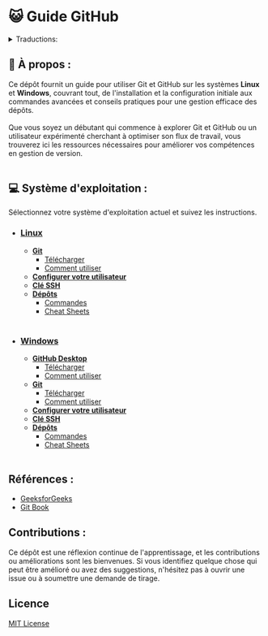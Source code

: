 # 😺 Guide GitHub

<details>
<summary>Traductions:</summary>

- [English](https://github.com/cestpassion/GitHub/blob/main/README.md)
- [Español](https://github.com/cestpassion/GitHub/blob/main/Translations/Espanol/README.md)
- [Italian](https://github.com/cestpassion/GitHub/blob/main/Translations/Italian/README.md)
- [Português Brasileiro](https://github.com/cestpassion/GitHub/blob/main/Translations/PortuguesBrasileiro/README.md)
</details>

## 🔸 À propos :
Ce dépôt fournit un guide pour utiliser Git et GitHub sur les systèmes **Linux** et **Windows**, couvrant tout, de l'installation et la configuration initiale aux commandes avancées et conseils pratiques pour une gestion efficace des dépôts.<br></br>
Que vous soyez un débutant qui commence à explorer Git et GitHub ou un utilisateur expérimenté cherchant à optimiser son flux de travail, vous trouverez ici les ressources nécessaires pour améliorer vos compétences en gestion de version.
<br></br>

## 💻 Système d'exploitation :
Sélectionnez votre système d'exploitation actuel et suivez les instructions.
* ### [Linux](https://github.com/cestpassion/GitHub/blob/main/Translations/French/Linux.md)
  * **[Git](a)**
    * [Télécharger](a)
    * [Comment utiliser](a)
  * **[Configurer votre utilisateur](a)**
  * **[Clé SSH](a)**
  * **[Dépôts](a)**
    * [Commandes](a)
    * [Cheat Sheets](a)
<br></br>
* ### [Windows](https://github.com/cestpassion/GitHub/blob/main/Translations/French/Windows.md)
  * **[GitHub Desktop](a)**
    * [Télécharger](a)
    * [Comment utiliser](a)
  * **[Git](a)**
    * [Télécharger](a)
    * [Comment utiliser](a)
  * **[Configurer votre utilisateur](a)**
  * **[Clé SSH](a)**
  * **[Dépôts](a)**
    * [Commandes](a)
    * [Cheat Sheets](a)
<br></br>

## Références :
* [GeeksforGeeks](https://www.geeksforgeeks.org/)
* [Git Book](https://git-scm.com/book/fr/v2)

## Contributions :
Ce dépôt est une réflexion continue de l'apprentissage, et les contributions ou améliorations sont les bienvenues. Si vous identifiez quelque chose qui peut être amélioré ou avez des suggestions, n'hésitez pas à ouvrir une issue ou à soumettre une demande de tirage.
<br>

## Licence
[MIT License](https://github.com/cestpassion/GitHub/blob/main/LICENSE)
